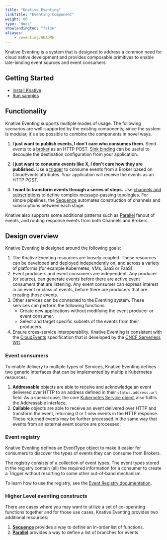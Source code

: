 ```yaml
---
title: "Knative Eventing"
linkTitle: "Eventing Component"
weight: 60
type: "docs"
showlandingtoc: "false"
aliases:
    - /eventing/README
---
```


Knative Eventing is a system that is designed to address a common need for cloud
native development and provides composable primitives to enable late-binding
event sources and event consumers.

## Getting Started

- [Install Knative](../install)
- [Run samples](./samples/)

## Functionality

Knative Eventing supports multiple modes of usage. The following scenarios are
well-supported by the existing components; since the system is modular, it's
also possible to combine the components in novel ways.

1. **I just want to publish events, I don't care who consumes them.** Send
   events to a [broker](./broker) as an HTTP POST. [Sink binding](./sources/sinkbinding) can be useful to decouple the destination
   configuration from your application.

1. **I just want to consume events like X, I don't care how they are
   published.** Use a [trigger](./triggers) to consume events from a Broker based
   on CloudEvents attributes. Your application will receive the events as an
   HTTP POST.

1. **I want to transform events through a series of steps.** Use [channels and
   subscriptions](./channels) to define complex message-passing topologies. For
   simple pipelines, the [Sequence](./flows/sequence) automates construction of
   channels and subscriptions between each stage.

Knative also supports some additional patterns such as
[Parallel](./flows/parallel) fanout of events, and routing response events from
both Channels and Brokers.

## Design overview

Knative Eventing is designed around the following goals:

1. The Knative Eventing resources are loosely coupled. These resources can be
   developed and deployed independently on, and across a variety of platforms
   (for example Kubernetes, VMs, SaaS or FaaS).
1. Event producers and event consumers are independent. Any producer (or
   source), can generate events before there are active event consumers that are
   listening. Any event consumer can express interest in an event or class of
   events, before there are producers that are creating those events.
1. Other services can be connected to the Eventing system. These services can
   perform the following functions:
   - Create new applications without modifying the event producer or event
     consumer.
   - Select and target specific subsets of the events from their producers.
1. Ensure cross-service interoperability. Knative Eventing is consistent with
   the
   [CloudEvents](https://github.com/cloudevents/spec/blob/master/spec.md#design-goals)
   specification that is developed by the
   [CNCF Serverless WG](https://lists.cncf.io/g/cncf-wg-serverless).

### Event consumers

To enable delivery to multiple types of Services, Knative Eventing defines two
generic interfaces that can be implemented by multiple Kubernetes resources:

1. **Addressable** objects are able to receive and acknowledge an event
   delivered over HTTP to an address defined in their `status.address.url`
   field. As a special case, the core
   [Kubernetes Service object](https://kubernetes.io/docs/reference/generated/kubernetes-api/v1.18/#service-v1-core)
   also fulfils the Addressable interface.
1. **Callable** objects are able to receive an event delivered over HTTP and
   transform the event, returning 0 or 1 new events in the HTTP response. These
   returned events may be further processed in the same way that events from an
   external event source are processed.

### Event registry

Knative Eventing defines an EventType object to make it easier for consumers to
discover the types of events they can consume from Brokers.

The registry consists of a collection of event types. The event types stored in
the registry contain (all) the required information for a consumer to create a
Trigger without resorting to some other out-of-band mechanism.

To learn how to use the registry, see the
[Event Registry documentation](./event-registry).

### Higher Level eventing constructs

There are cases where you may want to utilize a set of co-operating functions
together and for those use cases, Knative Eventing provides two additional
resources:

1. **[Sequence](./flows/sequence)** provides a way to define an in-order list of functions.
1. **[Parallel](./flows/parallel)** provides a way to define a list of branches for events.
